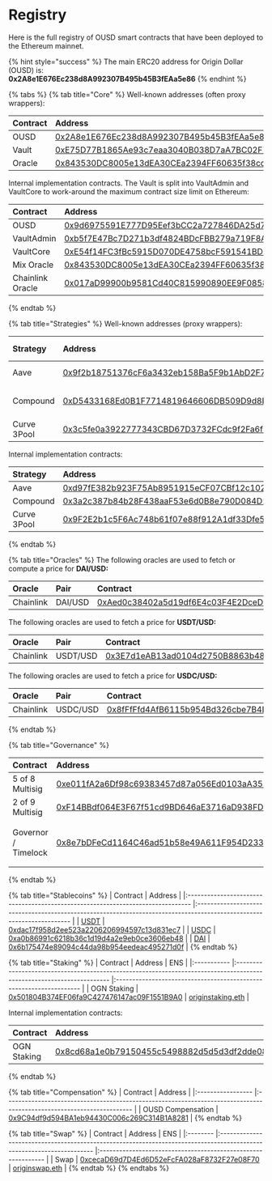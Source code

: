 # Registry

Here is the full registry of OUSD smart contracts that have been deployed to the Ethereum mainnet.

{% hint style="success" %}
The main ERC20 address for Origin Dollar \(OUSD\) is:   
**0x2A8e1E676Ec238d8A992307B495b45B3fEAa5e86**
{% endhint %}

{% tabs %}
{% tab title="Core" %}
Well-known addresses \(often proxy wrappers\):

| Contract | Address                                                                                                               | ENS                                                               |
|:-------- |:--------------------------------------------------------------------------------------------------------------------- |:----------------------------------------------------------------- |
| OUSD     | [0x2A8e1E676Ec238d8A992307B495b45B3fEAa5e86](https://etherscan.io/address/0x2A8e1E676Ec238d8A992307B495b45B3fEAa5e86) | [ousd.eth](https://etherscan.io/address/ousd.eth)                 |
| Vault    | [0xE75D77B1865Ae93c7eaa3040B038D7aA7BC02F70](https://etherscan.io/address/0xe75d77b1865ae93c7eaa3040b038d7aa7bc02f70) | [originvault.eth](https://etherscan.io/address/originvault.eth)   |
| Oracle   | [0x843530DC8005e13dEA30CEa2394FF60635f38cc4](https://etherscan.io/address/0x843530DC8005e13dEA30CEa2394FF60635f38cc4) | [originoracle.eth](https://etherscan.io/address/originoracle.eth) |

Internal implementation contracts. The Vault is split into VaultAdmin and VaultCore to work-around the maximum contract size limit on Ethereum:

| Contract         | Address                                                                                                               |
|:---------------- |:--------------------------------------------------------------------------------------------------------------------- |
| OUSD             | [0x9d6975591E777D95Eef3bCC2a727846DA25d7083](https://etherscan.io/address/0x9d6975591E777D95Eef3bCC2a727846DA25d7083) |
| VaultAdmin       | [0xb5f7E47Bc7D271b3df4824BDcFBB279a719F8Ae6](https://etherscan.io/address/0xb5f7E47Bc7D271b3df4824BDcFBB279a719F8Ae6) |
| VaultCore        | [0xE54f14FC3fBc5915D070DE4758bcF591541BD1c3](https://etherscan.io/address/0xe54f14fc3fbc5915d070de4758bcf591541bd1c3) |
| Mix Oracle       | [0x843530DC8005e13dEA30CEa2394FF60635f38cc4](https://etherscan.io/address/0x843530DC8005e13dEA30CEa2394FF60635f38cc4) |
| Chainlink Oracle | [0x017aD99900b9581Cd40C815990890EE9F0858246](https://etherscan.io/address/0x017aD99900b9581Cd40C815990890EE9F0858246) |
{% endtab %}

{% tab title="Strategies" %}
Well-known addresses \(proxy wrappers\):

| Strategy    | Address                                                                                                               | Auto-Allocation       |
|:----------- |:--------------------------------------------------------------------------------------------------------------------- |:--------------------- |
| Aave        | [0x9f2b18751376cF6a3432eb158Ba5F9b1AbD2F7ce](https://etherscan.io/address/0x9f2b18751376cF6a3432eb158Ba5F9b1AbD2F7ce) | 100% of DAI           |
| Compound    | [0xD5433168Ed0B1F7714819646606DB509D9d8EC1f](https://etherscan.io/address/0xD5433168Ed0B1F7714819646606DB509D9d8EC1f) | 100% of USDC and USDT |
| Curve 3Pool | [0x3c5fe0a3922777343CBD67D3732FCdc9f2Fa6f2F](https://etherscan.io/address/0x3c5fe0a3922777343CBD67D3732FCdc9f2Fa6f2F) | Manual allocation     |

Internal implementation contracts:

| Strategy    | Address                                                                                                               |
|:----------- |:--------------------------------------------------------------------------------------------------------------------- |
| Aave        | [0xd97fE382b923F75Ab8951915eCF07CBf12c102D4](https://etherscan.io/address/0xd97fE382b923F75Ab8951915eCF07CBf12c102D4) |
| Compound    | [0x3a2c387b84b28F438aaF53e6d0B8e790D084D1d1](https://etherscan.io/address/0x3a2c387b84b28F438aaF53e6d0B8e790D084D1d1) |
| Curve 3Pool | [0x9F2E2b1c5F6Ac748b61f07e88f912A1df33Dfe55](https://etherscan.io/address/0x9F2E2b1c5F6Ac748b61f07e88f912A1df33Dfe55) |
{% endtab %}

{% tab title="Oracles" %}
The following oracles are used to fetch or compute a price for **DAI/USD:**

| Oracle    | Pair    | Contract                                                                                                              |
|:--------- |:------- |:--------------------------------------------------------------------------------------------------------------------- |
| Chainlink | DAI/USD | [0xAed0c38402a5d19df6E4c03F4E2DceD6e29c1ee9](https://etherscan.io/address/0xAed0c38402a5d19df6E4c03F4E2DceD6e29c1ee9) |

The following oracles are used to fetch a price for **USDT/USD:**

| O**racle** | Pair     | Contract                                                                                                              |
|:---------- |:-------- |:--------------------------------------------------------------------------------------------------------------------- |
| Chainlink  | USDT/USD | [0x3E7d1eAB13ad0104d2750B8863b489D65364e32D](https://etherscan.io/address/0x3E7d1eAB13ad0104d2750B8863b489D65364e32D) |

The following oracles are used to fetch a price for **USDC/USD:**

| O**racle** | Pair     | Contract                                                                                                              |
|:---------- |:-------- |:--------------------------------------------------------------------------------------------------------------------- |
| Chainlink  | USDC/USD | [0x8fFfFfd4AfB6115b954Bd326cbe7B4BA576818f6](https://etherscan.io/address/0x8fFfFfd4AfB6115b954Bd326cbe7B4BA576818f6) |
{% endtab %}

{% tab title="Governance" %}

<table>
  <thead>
    <tr>
      <th style="text-align:left">Contract</th>
      <th style="text-align:left">Address</th>
      <th style="text-align:left">ENS</th>
    </tr>
  </thead>
  <tbody>
    <tr>
      <td style="text-align:left">5 of 8 Multisig</td>
      <td style="text-align:left"><a href="https://etherscan.io/address/0xe011fA2a6Df98c69383457d87a056Ed0103aA352">0xe011fA2a6Df98c69383457d87a056Ed0103aA352</a>
      </td>
      <td style="text-align:left"><a href="https://etherscan.io/address/originprotocol.eth">originprotocol.eth</a>
      </td>
    </tr>
    <tr>
      <td style="text-align:left">2 of 9 Multisig</td>
      <td style="text-align:left"><a href="https://etherscan.io/address/0xF14BBdf064E3F67f51cd9BD646aE3716aD938FDC">0xF14BBdf064E3F67f51cd9BD646aE3716aD938FDC</a>
      </td>
      <td style="text-align:left"><a href="https://etherscan.io/address/originstrategist.eth">originstrategist.eth</a>
      </td>
    </tr>
    <tr>
      <td style="text-align:left">Governor / Timelock</td>
      <td style="text-align:left"><a href="https://etherscan.io/address/0x8e7bDFeCd1164C46ad51b58e49A611F954D23377">0x8e7bDFeCd1164C46ad51b58e49A611F954D23377</a>
      </td>
      <td style="text-align:left">
        <p><a href="https://etherscan.io/address/origingovernor.eth">origingovernor.eth</a>
        </p>
        <p><a href="https://etherscan.io/address/origintimelock.eth">origintimelock.eth</a>
        </p>
      </td>
    </tr>
  </tbody>
</table>
{% endtab %}

{% tab title="Stablecoins" %}
| Contract                                                                        | Address                                                                                                               |
|:------------------------------------------------------------------------------- |:--------------------------------------------------------------------------------------------------------------------- |
| [USDT](https://etherscan.io/address/0x52BEBd3d7f37EC4284853Fd5861Ae71253A7F428) | [0xdac17f958d2ee523a2206206994597c13d831ec7](https://etherscan.io/address/0x52BEBd3d7f37EC4284853Fd5861Ae71253A7F428) |
| [USDC](https://etherscan.io/address/0x52BEBd3d7f37EC4284853Fd5861Ae71253A7F428) | [0xa0b86991c6218b36c1d19d4a2e9eb0ce3606eb48](https://etherscan.io/address/0x52BEBd3d7f37EC4284853Fd5861Ae71253A7F428) |
| [DAI](https://etherscan.io/address/0x52BEBd3d7f37EC4284853Fd5861Ae71253A7F428)  | [0x6b175474e89094c44da98b954eedeac495271d0f](https://etherscan.io/address/0x52BEBd3d7f37EC4284853Fd5861Ae71253A7F428) |
{% endtab %}

{% tab title="Staking" %}
| Contract    | Address                                                                                                               | ENS                                                                 |
|:----------- |:--------------------------------------------------------------------------------------------------------------------- |:------------------------------------------------------------------- |
| OGN Staking | [0x501804B374EF06fa9C427476147ac09F1551B9A0](https://etherscan.io/address/0x501804B374EF06fa9C427476147ac09F1551B9A0) | [originstaking.eth](https://etherscan.io/address/originstaking.eth) |

Internal implementation contracts:

| Contract    | Address                                                                                                               |
|:----------- |:--------------------------------------------------------------------------------------------------------------------- |
| OGN Staking | [0x8cd68a1e0b79150455c5498882d5d5d3df2dde08](https://etherscan.io/address/0x8cd68a1e0b79150455c5498882d5d5d3df2dde08) |
{% endtab %}

{% tab title="Compensation" %}
| Contract          | Address                                                                                                               |
|:----------------- |:--------------------------------------------------------------------------------------------------------------------- |
| OUSD Compensation | [0x9C94df9d594BA1eb94430C006c269C314B1A8281](https://etherscan.io/address/0x9C94df9d594BA1eb94430C006c269C314B1A8281) |
{% endtab %}

{% tab title="Swap" %}
| Contract | Address                                                                                                               | ENS                                                           |
|:-------- |:--------------------------------------------------------------------------------------------------------------------- |:------------------------------------------------------------- |
| Swap     | [0xcecaD69d7D4Ed6D52eFcFA028aF8732F27e08F70](https://etherscan.io/address/0xcecaD69d7D4Ed6D52eFcFA028aF8732F27e08F70) | [originswap.eth](https://etherscan.io/address/originswap.eth) |
{% endtab %}
{% endtabs %}



 

